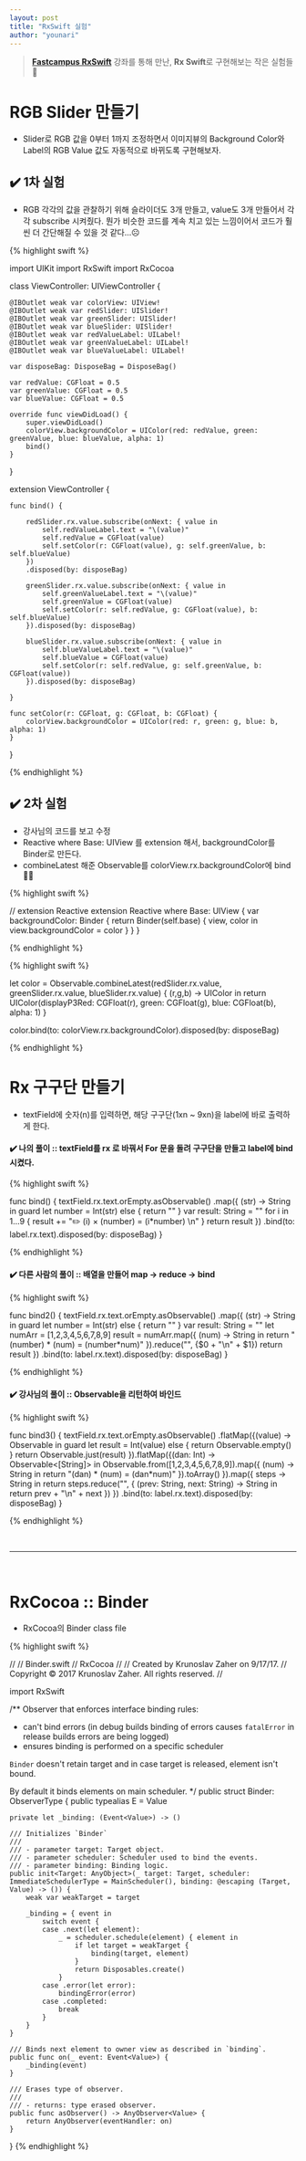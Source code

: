 ```yaml
---
layout: post
title: "RxSwift 실험"
author: "younari"
---
```


> **[Fastcampus RxSwift](http://www.fastcampus.co.kr/dev_camp_rxswift/)** 강좌를 통해 만난, **Rx Swift**로 구현해보는 작은 실험들 👀 

# RGB Slider 만들기
- Slider로 RGB 값을 0부터 1까지 조정하면서 이미지뷰의 Background Color와 Label의 RGB Value 값도 자동적으로 바뀌도록 구현해보자.

## ✔️ 1차 실험
- RGB 각각의 값을 관찰하기 위해 슬라이더도 3개 만들고, value도 3개 만들어서 각각 subscribe 시켜줬다. 뭔가 비슷한 코드를 계속 치고 있는 느낌이어서 코드가 훨씬 더 간단해질 수 있을 것 같다...☹️

{% highlight swift %}

import UIKit
import RxSwift
import RxCocoa

class ViewController: UIViewController {

    @IBOutlet weak var colorView: UIView!
    @IBOutlet weak var redSlider: UISlider!
    @IBOutlet weak var greenSlider: UISlider!
    @IBOutlet weak var blueSlider: UISlider!
    @IBOutlet weak var redValueLabel: UILabel!
    @IBOutlet weak var greenValueLabel: UILabel!
    @IBOutlet weak var blueValueLabel: UILabel!
    
    var disposeBag: DisposeBag = DisposeBag()
    
    var redValue: CGFloat = 0.5
    var greenValue: CGFloat = 0.5
    var blueValue: CGFloat = 0.5
    
    override func viewDidLoad() {
        super.viewDidLoad()
        colorView.backgroundColor = UIColor(red: redValue, green: greenValue, blue: blueValue, alpha: 1)
        bind()
    }

}

extension ViewController {
   
    func bind() {
        
        redSlider.rx.value.subscribe(onNext: { value in
            self.redValueLabel.text = "\(value)"
            self.redValue = CGFloat(value)
            self.setColor(r: CGFloat(value), g: self.greenValue, b: self.blueValue)
        })
        .disposed(by: disposeBag)
        
        greenSlider.rx.value.subscribe(onNext: { value in
            self.greenValueLabel.text = "\(value)"
            self.greenValue = CGFloat(value)
            self.setColor(r: self.redValue, g: CGFloat(value), b: self.blueValue)
        }).disposed(by: disposeBag)
        
        blueSlider.rx.value.subscribe(onNext: { value in
            self.blueValueLabel.text = "\(value)"
            self.blueValue = CGFloat(value)
            self.setColor(r: self.redValue, g: self.greenValue, b: CGFloat(value))
        }).disposed(by: disposeBag)
        
    }
    
    func setColor(r: CGFloat, g: CGFloat, b: CGFloat) {
        colorView.backgroundColor = UIColor(red: r, green: g, blue: b, alpha: 1)
    }
    
}

{% endhighlight %}

## ✔️ 2차 실험
- 강사님의 코드를 보고 수정
- Reactive where Base: UIView 를 extension 해서, backgroundColor를 Binder로 만든다.
- combineLatest 해준 Observable<UIColor>를 colorView.rx.backgroundColor에 bind 👏🏻

{% highlight swift %}

// extension Reactive
extension Reactive where Base: UIView {
    var backgroundColor: Binder<UIColor> {
        return Binder(self.base) { view, color in
            view.backgroundColor = color
        }
    }
}

{% endhighlight %}

{% highlight swift %}

let color = Observable<UIColor>.combineLatest(redSlider.rx.value, greenSlider.rx.value, blueSlider.rx.value) { (r,g,b) -> UIColor in
    return UIColor(displayP3Red: CGFloat(r), green: CGFloat(g), blue: CGFloat(b), alpha: 1)
}
    
color.bind(to: colorView.rx.backgroundColor).disposed(by: disposeBag)

{% endhighlight %}

# Rx 구구단 만들기
- textField에 숫자(n)를 입력하면, 해당 구구단(1xn ~ 9xn)을 label에 바로 출력하게 한다.

#### ✔️ 나의 풀이 :: textField를 rx 로 바꿔서 For 문을 돌려 구구단을 만들고 label에 bind 시켰다.

{% highlight swift %}

func bind() {
    textField.rx.text.orEmpty.asObservable()
        .map({ (str) -> String in
            guard let number = Int(str) else { return "" }
            var result: String = ""
            for i in 1...9 {
                result += "✏️ \(i) × \(number) = \(i*number) \n"
            }
            return result
        })
        .bind(to: label.rx.text).disposed(by: disposeBag)
}

{% endhighlight %}

#### ✔️ 다른 사람의 풀이 :: 배열을 만들어 map -> reduce -> bind

{% highlight swift %}

func bind2() {
    textField.rx.text.orEmpty.asObservable()
        .map({ (str) -> String in
            guard let number = Int(str) else { return "" }
            var result: String = ""
            let numArr = [1,2,3,4,5,6,7,8,9]
            result = numArr.map({ (num) -> String in
                return "\(number) * \(num) = \(number*num)"
            }).reduce("", {$0 + "\n" + $1})
            return result
        })
        .bind(to: label.rx.text).disposed(by: disposeBag)
}
    
{% endhighlight %}


#### ✔️ 강사님의 풀이 :: Observable을 리턴하여 바인드

{% highlight swift %}

func bind3() {
    textField.rx.text.orEmpty.asObservable()
        .flatMap({(value) -> Observable<Int> in
            guard let result = Int(value) else { return Observable.empty() }
            return Observable.just(result)
        }).flatMap({(dan: Int) -> Observable<[String]> in
            Observable.from([1,2,3,4,5,6,7,8,9]).map({ (num) -> String in
                return "\(dan) * \(num) = \(dan*num)"
            }).toArray()
        }).map({ steps -> String in
            return steps.reduce("", { (prev: String, next: String) -> String in
                return prev + "\n" + next
            })
        })
        .bind(to: label.rx.text).disposed(by: disposeBag)
}
    
{% endhighlight %}


<br>
<hr>
<br>


# RxCocoa :: Binder
- RxCocoa의 Binder class file

{% highlight swift %}

//
//  Binder.swift
//  RxCocoa
//
//  Created by Krunoslav Zaher on 9/17/17.
//  Copyright © 2017 Krunoslav Zaher. All rights reserved.
//

import RxSwift

/**
 Observer that enforces interface binding rules:
 * can't bind errors (in debug builds binding of errors causes `fatalError` in release builds errors are being logged)
 * ensures binding is performed on a specific scheduler

 `Binder` doesn't retain target and in case target is released, element isn't bound.
 
 By default it binds elements on main scheduler.
 */
public struct Binder<Value>: ObserverType {
    public typealias E = Value
    
    private let _binding: (Event<Value>) -> ()

    /// Initializes `Binder`
    ///
    /// - parameter target: Target object.
    /// - parameter scheduler: Scheduler used to bind the events.
    /// - parameter binding: Binding logic.
    public init<Target: AnyObject>(_ target: Target, scheduler: ImmediateSchedulerType = MainScheduler(), binding: @escaping (Target, Value) -> ()) {
        weak var weakTarget = target

        _binding = { event in
            switch event {
            case .next(let element):
                _ = scheduler.schedule(element) { element in
                    if let target = weakTarget {
                        binding(target, element)
                    }
                    return Disposables.create()
                }
            case .error(let error):
                bindingError(error)
            case .completed:
                break
            }
        }
    }

    /// Binds next element to owner view as described in `binding`.
    public func on(_ event: Event<Value>) {
        _binding(event)
    }

    /// Erases type of observer.
    ///
    /// - returns: type erased observer.
    public func asObserver() -> AnyObserver<Value> {
        return AnyObserver(eventHandler: on)
    }
}
{% endhighlight %}